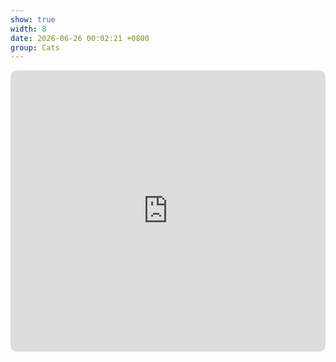 ```yaml
---
show: true
width: 8
date: 2026-06-26 00:02:21 +0800
group: Cats
---
```

<div>
<iframe
  allow="autoplay *; encrypted-media *; fullscreen *; clipboard-write"
  frameborder="0"
  height="450"
  style="width:100%;max-width:660px;overflow:hidden;border-radius:10px;"
  sandbox="allow-forms allow-popups allow-same-origin allow-scripts allow-storage-access-by-user-activation allow-top-navigation-by-user-activation"
  src="https://embed.music.apple.com/cn/album/magic-lantern/1678418019">
</iframe>
</div>